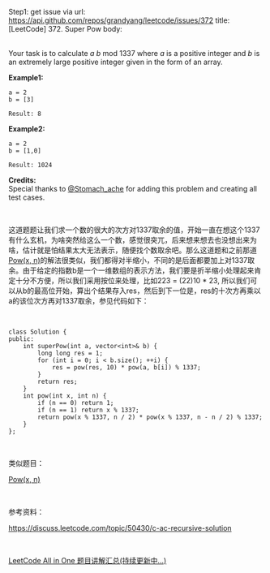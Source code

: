 Step1: get issue via url: https://api.github.com/repos/grandyang/leetcode/issues/372 
 title:[LeetCode] 372. Super Pow 
 body:  
  

Your task is to calculate _a_ _b_ mod 1337 where _a_ is a positive integer and _b_ is an extremely large positive integer given in the form of an array.

**Example1:**
    
    
    a = 2
    b = [3]
    
    Result: 8
    

**Example2:**
    
    
    a = 2
    b = [1,0]
    
    Result: 1024
    

**Credits:**  
Special thanks to [@Stomach_ache](https://leetcode.com/stomach_ache) for adding this problem and creating all test cases.

 

这道题题让我们求一个数的很大的次方对1337取余的值，开始一直在想这个1337有什么玄机，为啥突然给这么一个数，感觉很突兀，后来想来想去也没想出来为啥，估计就是怕结果太大无法表示，随便找个数取余吧。那么这道题和之前那道[Pow(x, n)](http://www.cnblogs.com/grandyang/p/4383775.html)的解法很类似，我们都得对半缩小，不同的是后面都要加上对1337取余。由于给定的指数b是一个一维数组的表示方法，我们要是折半缩小处理起来肯定十分不方便，所以我们采用按位来处理，比如223 = (22)10 * 23, 所以我们可以从b的最高位开始，算出个结果存入res，然后到下一位是，res的十次方再乘以a的该位次方再对1337取余，参见代码如下：

 
    
    
    class Solution {
    public:
        int superPow(int a, vector<int>& b) {
            long long res = 1;
            for (int i = 0; i < b.size(); ++i) {
                res = pow(res, 10) * pow(a, b[i]) % 1337;
            }
            return res;
        }
        int pow(int x, int n) {
            if (n == 0) return 1;
            if (n == 1) return x % 1337;
            return pow(x % 1337, n / 2) * pow(x % 1337, n - n / 2) % 1337;
        }
    };

 

类似题目：

[Pow(x, n)](http://www.cnblogs.com/grandyang/p/4383775.html)

 

参考资料：

<https://discuss.leetcode.com/topic/50430/c-ac-recursive-solution>

 

[LeetCode All in One 题目讲解汇总(持续更新中...)](http://www.cnblogs.com/grandyang/p/4606334.html)
